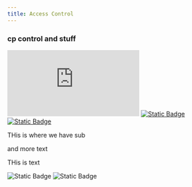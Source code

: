 ```yaml
---
title: Access Control
---
```


### cp control and stuff
[![GitHub last commit][commitbadge]][commits]
[![Static Badge](https://img.shields.io/badge/Revision_History-gray?logo=searxng&logoColor=ffffff)][commits]
[![Static Badge](https://img.shields.io/badge/Approved-darkgreen?logo=ticktick&logoColor=ffffff)][commits]

THis is where we have sub

and more text





THis is text


![Static Badge](https://img.shields.io/badge/Figma_for_Government-red?logo=figma&logoColor=ffffff)
![Static Badge](https://img.shields.io/badge/Classification-Internal-white?logo=readthedocs&logoColor=ffffff)

[commitbadge]: https://img.shields.io/github/last-commit//jluufigma/grc-docs/blob/main/gov/ac.md
[commits]: https://github.com/jluufigma/grc-docs/commits/main/gov/ac.md

